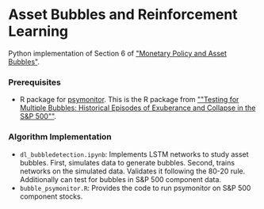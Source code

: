 # Asset Bubbles and Reinforcement Learning
Python implementation of Section 6 of ["Monetary Policy and Asset Bubbles"](https://drive.google.com/file/d/1QqeDRX6Vv2vcwOsOdJ_TLtGc9q4ZGOcW/view?usp=sharing).

### Prerequisites
- R package for [psymonitor](https://cran.r-project.org/web/packages/psymonitor/psymonitor.pdf). This is the R package from [""Testing for Multiple Bubbles: Historical Episodes of Exuberance and Collapse in the S&P 500""](https://onlinelibrary.wiley.com/doi/abs/10.1111/iere.12132).

### Algorithm Implementation

- `dl_bubbledetection.ipynb`: Implements LSTM networks to study asset bubbles. First, simulates data to generate bubbles. Second, trains networks on the simulated data. Validates it following the 80-20 rule. Additionally can test for bubbles in S&P 500 component data.
- `bubble_psymonitor.R`: Provides the code to run psymonitor on S&P 500 component stocks.
